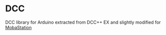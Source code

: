 # DCC
DCC library for Arduino extracted from DCC++ EX and slightly modified for <a href="https://github.com/Maggge/MobaStation">MobaStation</a>
